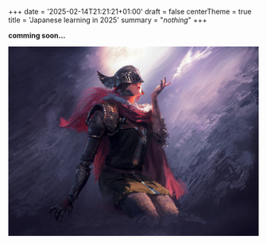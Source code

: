 +++
date = '2025-02-14T21:21:21+01:00'
draft = false
centerTheme = true
title = 'Japanese learning in 2025'
summary = "_nothing_"
+++

**comming soon...**

![malenia](/images/1137520.jpg)